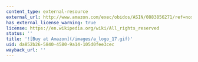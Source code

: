 ```yaml
---
content_type: external-resource
external_url: http://www.amazon.com/exec/obidos/ASIN/0883856271/ref=nosim/mitopencourse-20
has_external_license_warning: true
license: https://en.wikipedia.org/wiki/All_rights_reserved
status: ''
title: '![Buy at Amazon](/images/a_logo_17.gif)'
uid: da852b26-5840-4580-9a14-105d0fee3cec
wayback_url: ''
---
```

